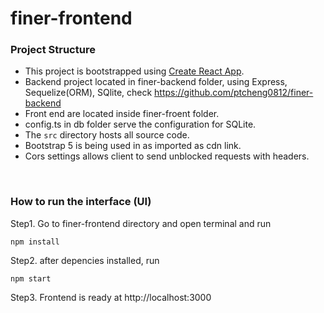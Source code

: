# finer-frontend

### Project Structure

- This project is bootstrapped using [Create React App](https://github.com/facebook/create-react-app).
- Backend project located in finer-backend folder, using Express, Sequelize(ORM), SQlite, check https://github.com/ptcheng0812/finer-backend
- Front end are located inside finer-froent folder.
- config.ts in db folder serve the configuration for SQLite.
- The `src` directory hosts all source code.
- Bootstrap 5 is being used in as imported as cdn link.
- Cors settings allows client to send unblocked requests with headers.

<br />


### How to run the interface (UI)

Step1. Go to finer-frontend directory and open terminal and run
```node
npm install
```

Step2. after depencies installed, run
```node
npm start
```

Step3. Frontend is ready at http://localhost:3000
